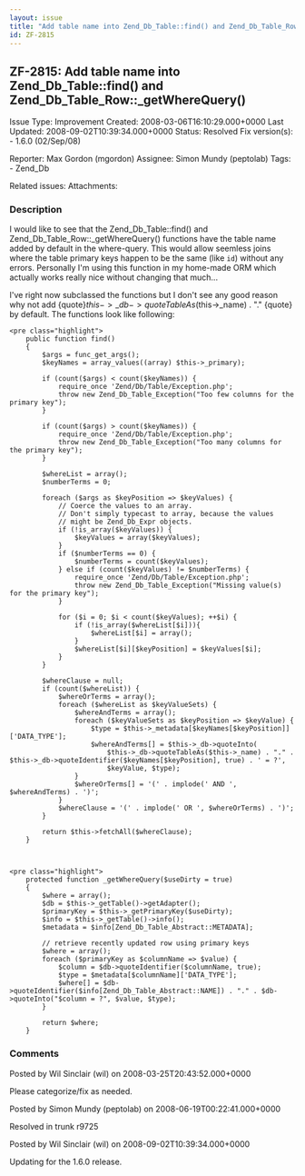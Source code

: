 ```yaml
---
layout: issue
title: "Add table name into Zend_Db_Table::find() and Zend_Db_Table_Row::_getWhereQuery()"
id: ZF-2815
---
```


ZF-2815: Add table name into Zend\_Db\_Table::find() and Zend\_Db\_Table\_Row::\_getWhereQuery()
------------------------------------------------------------------------------------------------

 Issue Type: Improvement Created: 2008-03-06T16:10:29.000+0000 Last Updated: 2008-09-02T10:39:34.000+0000 Status: Resolved Fix version(s): - 1.6.0 (02/Sep/08)
 
 Reporter:  Max Gordon (mgordon)  Assignee:  Simon Mundy (peptolab)  Tags: - Zend\_Db
 
 Related issues: 
 Attachments: 
### Description

I would like to see that the Zend\_Db\_Table::find() and Zend\_Db\_Table\_Row::\_getWhereQuery() functions have the table name added by default in the where-query. This would allow seemless joins where the table primary keys happen to be the same (like `id`) without any errors. Personally I'm using this function in my home-made ORM which actually works really nice without changing that much...

I've right now subclassed the functions but I don't see any good reason why not add {quote}$this->\_db->quoteTableAs($this->\_name) . "." {quote} by default. The functions look like following:

 
    <pre class="highlight">
        public function find()
        {
            $args = func_get_args();
            $keyNames = array_values((array) $this->_primary);
    
            if (count($args) < count($keyNames)) {
                require_once 'Zend/Db/Table/Exception.php';
                throw new Zend_Db_Table_Exception("Too few columns for the primary key");
            }
    
            if (count($args) > count($keyNames)) {
                require_once 'Zend/Db/Table/Exception.php';
                throw new Zend_Db_Table_Exception("Too many columns for the primary key");
            }
    
            $whereList = array();
            $numberTerms = 0;
            
            foreach ($args as $keyPosition => $keyValues) {
                // Coerce the values to an array.
                // Don't simply typecast to array, because the values
                // might be Zend_Db_Expr objects.
                if (!is_array($keyValues)) {
                    $keyValues = array($keyValues);
                }
                if ($numberTerms == 0) {
                    $numberTerms = count($keyValues);
                } else if (count($keyValues) != $numberTerms) {
                    require_once 'Zend/Db/Table/Exception.php';
                    throw new Zend_Db_Table_Exception("Missing value(s) for the primary key");
                }
    
                for ($i = 0; $i < count($keyValues); ++$i) {
                    if (!is_array($whereList[$i])){
                        $whereList[$i] = array();
                    }
                    $whereList[$i][$keyPosition] = $keyValues[$i];
                }
            }
    
            $whereClause = null;
            if (count($whereList)) {
                $whereOrTerms = array();
                foreach ($whereList as $keyValueSets) {
                    $whereAndTerms = array();
                    foreach ($keyValueSets as $keyPosition => $keyValue) {
                        $type = $this->_metadata[$keyNames[$keyPosition]]['DATA_TYPE'];
                        $whereAndTerms[] = $this->_db->quoteInto(
                            $this->_db->quoteTableAs($this->_name) . "." . $this->_db->quoteIdentifier($keyNames[$keyPosition], true) . ' = ?',
                            $keyValue, $type);
                    }
                    $whereOrTerms[] = '(' . implode(' AND ', $whereAndTerms) . ')';
                }
                $whereClause = '(' . implode(' OR ', $whereOrTerms) . ')';
            }
    
            return $this->fetchAll($whereClause);
        }


 
    <pre class="highlight">
        protected function _getWhereQuery($useDirty = true)
        {
            $where = array();
            $db = $this->_getTable()->getAdapter();
            $primaryKey = $this->_getPrimaryKey($useDirty);
            $info = $this->_getTable()->info();
            $metadata = $info[Zend_Db_Table_Abstract::METADATA];
    
            // retrieve recently updated row using primary keys
            $where = array();
            foreach ($primaryKey as $columnName => $value) {
                $column = $db->quoteIdentifier($columnName, true);
                $type = $metadata[$columnName]['DATA_TYPE'];
                $where[] = $db->quoteIdentifier($info[Zend_Db_Table_Abstract::NAME]) . "." . $db->quoteInto("$column = ?", $value, $type);
            }
    
            return $where;
        }


 

 

### Comments

Posted by Wil Sinclair (wil) on 2008-03-25T20:43:52.000+0000

Please categorize/fix as needed.

 

 

Posted by Simon Mundy (peptolab) on 2008-06-19T00:22:41.000+0000

Resolved in trunk r9725

 

 

Posted by Wil Sinclair (wil) on 2008-09-02T10:39:34.000+0000

Updating for the 1.6.0 release.

 

 